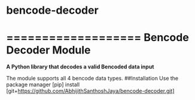 # bencode-decoder

===================
Bencode Decoder Module
===================

**A Python library that decodes a valid Bencoded data input**

The module supports all 4 bencode data types.
##Installation
Use the package manager [pip] install [git+https://github.com/AbhijithSanthoshJaya/bencode-decoder.git]

